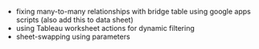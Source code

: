 - fixing many-to-many relationships with bridge table using google apps scripts (also add this to data sheet)
- using Tableau worksheet actions for dynamic filtering
- sheet-swapping using parameters
